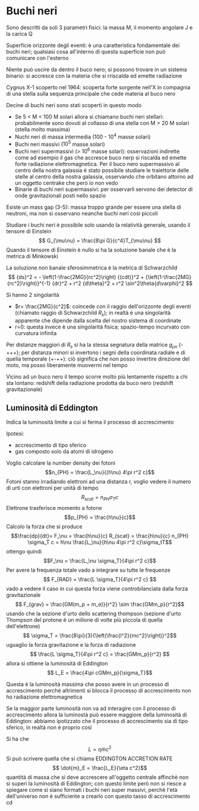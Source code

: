 # Buchi neri

Sono descritti da soli 3 parametri fisici: la massa M, il momento angolare J e la carica Q

Superficie orizzonte degli eventi: è una caratteristica fondamentale dei buchi neri; qualsiasi cosa all'interno di questa superficie non può comunicare con l'esterno

Niente può uscire da dentro il buco nero; si possono trovare in un sistema binario: si accresce con la materia che si rriscalda ed emette radiazione

Cygnus X-1 scoperto nel 1964: scoperta forte sorgente nell'X in compagnia di una stella sulla sequenza principale che cede materia al buco nero

Decine di buchi neri sono stati scoperti in questo modo

- Se 5 < M < 100 M solari allora si chiamano buchi neri stellari: probabilmente sono dovuti al collasso di una stella con M > 20 M solari (stella molto massima)
- Nuchi neri di massa intermedia (100 - $10^4$ masse solari)
- Buchi neri massivi ($10^5$ masse solari)
- Buchi neri supermassivi (> $10^6$ masse solari): osservazioni indirette come ad esempio il gas che accresce buco nerp si riscalda ed emette forte radiazione elettromagnetica. 
    Per il buco nero supermassivo al centro della nostra galassia è stato possibile studiare le traiettorie delle stelle al centro della nostra galassia, osservando che orbitano attorno ad un oggetto centrake che però io non vedo
- Binarie di buchi neri supermassivi: per osservarli servono dei detector di onde gravitazionali posti nello spazio

Esiste un mass gap (3-5): massa troppo grande per essere una stella di neutroni, ma non si osservano neanche buchi neri così piccoli

Studiare i buchi neri è possibile solo usando la relatività generale, usando il tensore di Einstein
$$ G_{\mu\nu} = \frac{8\pi G}{c^4}T_{\mu\nu} $$
Quando il tensore di Einstein è nullo si ha la soluzione banale che è la metrica di Minkowski

La soluzione non banale sferosimmetrica è la metrica di Schwarzchild
$$ {ds}^2 = - \left(1-\frac{2MG}{rc^2}\right) {(cdt)}^2 + {\left(1-\frac{2MG}{rc^2}\right)}^{-1} {dr}^2 + r^2 {d\theta}^2 + r^2 \sin^2\theta{d\varphi}^2 $$

Si hanno 2 singolarità
- $r= \frac{2MG}{c^2}$: coincede con il raggio dell'orizzonte degli eventi (chiamato raggio di Schwarzchild $R_s$); in realtà è una singolarità apparente che dipende dalla scelta del nostro sistema di coordinate
- r=0: questa invece è una singolarità fisica; spazio-tempo incurvato con curvatura infinita

Per distanze maggiori di $R_s$ si ha la stessa segnatura della matrice $g_{\mu\nu}$ (-+++); per distanza minori si invertono i segni della coordinata radiale e di quella temporale (+-++): ciò significa che non posso invertire direzione del moto, ma posso liberamente muovermi nel tempo

Vicino ad un buco nero il tempo scorre molto più lentamente rispetto a chi sta lontano: redshift della radiazione prodotta da buco nero (redshift gravitazionale)

## Luminosità di Eddington

Indica la luminosità limite a cui si ferma il processo di accrescimento
 
Ipotesi:
- accrescimento di tipo sferico
- gas composto solo da atomi di idrogeno

Voglio calcolare la number density dei fotoni
$$n_{PH} = \frac{L_\nu}{(h\nu) 4\pi r^2 c}$$
Fotoni stanno irradiando elettroni ad una distanza r, voglio vedere il numero di urti con elettroni per unità di tempo
$$R_{scat} = n_{PH} \sigma_T c$$
Elettrone trasferisce momento a fotone
$$p_{PH} = \frac{h\nu}{c}$$
Calcolo la forza che si produce
$$\frac{dp}{dt}= F_\nu = \frac{h\nu}{c} R_{scat} = \frac{h\nu}{c} n_{PH} \sigma_T c = h\nu \frac{L_\nu}{h\nu 4\pi r^2 c}\sigma_tT$$
ottengo quindi
$$F_\nu = \frac{L_\nu \sigma_T}{4\pi r^2 c}$$
Per avere la frequenza totale vado a integrare su tutte le frequenze
$$ F_{RAD} = \frac{L \sigma_T}{4\pi r^2 c} $$
vado a vedere il caso in cui questa forza viene controbilanciata dalla forza gravitazionale
$$ F_{grav} = \frac{GM(m_p + m_e)}{r^2} \sim \frac{GMm_p}{r^2}$$
usando che la sezione d'urto dello scattering thompson (sezione d'urto Thompson del protone è un milione di volte più piccola di quella dell'elettrone)
$$ \sigma_T = \frac{8\pi}{3}{\left(\frac{l^2}{mc^2}\right)}^2$$
uguaglio la forza gravitazione e la forza di radiazione
$$ \frac{L \sigma_T}{4\pi r^2 c} = \frac{GMm_p}{r^2} $$
allora si ottiene la luminosità di Eddington
$$ L_E = \frac{4\pi cGMm_p}{\sigma_T}$$

Questa è la luminosità massima che posso avere in un processo di accrescimento perchè altrimenti si blocca il processo di accrescimento non ho radiazione elettromagnetica

Se la maggior parte luminosità non va ad interagire con il processo di accrescimento allora la luminostà può essere maggiore della luminosità di Eddington: abbiamo ipotizzato che il processo di accrescimento sia di tipo sferico, in realtà non è proprio così

Si ha che 
$$ L = \eta \dot{m}c^2 $$
Si può scrivere quella che si chiama EDDINGTON ACCRETION RATE
$$ \dot{m}_E = \frac{L_E}{\eta c^2}$$ 
quantità di massa che si deve accrescere all'oggetto centrale affinchè non si superi la luminosità di Eddington; con questo limite però non si riesce a spiegare come si siano formati i buchi neri super massivi, perchè l'età dell'universo non è sufficiente a crearlo con questo tasso di accrescimento cd
